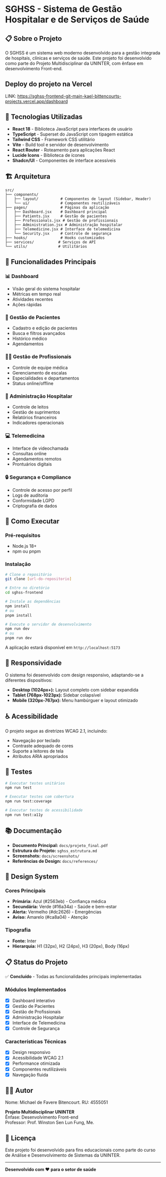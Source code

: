 # SGHSS - Sistema de Gestão Hospitalar e de Serviços de Saúde

## 📋 Sobre o Projeto

O SGHSS é um sistema web moderno desenvolvido para a gestão integrada de hospitais, clínicas e serviços de saúde. Este projeto foi desenvolvido como parte do Projeto Multidisciplinar da UNINTER, com ênfase em desenvolvimento Front-end.

## Deploy do projeto na Vercel

LINK: https://sghss-frontend-git-main-kael-bittencourts-projects.vercel.app/dashboard


## 🚀 Tecnologias Utilizadas

- **React 18** - Biblioteca JavaScript para interfaces de usuário
- **TypeScript** - Superset do JavaScript com tipagem estática
- **Tailwind CSS** - Framework CSS utilitário
- **Vite** - Build tool e servidor de desenvolvimento
- **React Router** - Roteamento para aplicações React
- **Lucide Icons** - Biblioteca de ícones
- **Shadcn/UI** - Componentes de interface acessíveis

## 🏗️ Arquitetura

```
src/
├── components/
│   ├── layout/          # Componentes de layout (Sidebar, Header)
│   └── ui/              # Componentes reutilizáveis
├── pages/               # Páginas da aplicação
│   ├── Dashboard.jsx    # Dashboard principal
│   ├── Patients.jsx     # Gestão de pacientes
│   ├── Professionals.jsx # Gestão de profissionais
│   ├── Administration.jsx # Administração hospitalar
│   ├── Telemedicine.jsx # Interface de telemedicina
│   └── Security.jsx     # Controle de segurança
├── hooks/               # Hooks customizados
├── services/           # Serviços de API
└── utils/              # Utilitários
```

## 🎯 Funcionalidades Principais

### 📊 Dashboard
- Visão geral do sistema hospitalar
- Métricas em tempo real
- Atividades recentes
- Ações rápidas

### 👥 Gestão de Pacientes
- Cadastro e edição de pacientes
- Busca e filtros avançados
- Histórico médico
- Agendamentos

### 👨‍⚕️ Gestão de Profissionais
- Controle de equipe médica
- Gerenciamento de escalas
- Especialidades e departamentos
- Status online/offline

### 🏥 Administração Hospitalar
- Controle de leitos
- Gestão de suprimentos
- Relatórios financeiros
- Indicadores operacionais

### 💻 Telemedicina
- Interface de videochamada
- Consultas online
- Agendamentos remotos
- Prontuários digitais

### 🔒 Segurança e Compliance
- Controle de acesso por perfil
- Logs de auditoria
- Conformidade LGPD
- Criptografia de dados

## 🚀 Como Executar

### Pré-requisitos
- Node.js 18+ 
- npm ou pnpm

### Instalação
```bash
# Clone o repositório
git clone [url-do-repositorio]

# Entre no diretório
cd sghss-frontend

# Instale as dependências
npm install
# ou
pnpm install

# Execute o servidor de desenvolvimento
npm run dev
# ou
pnpm run dev
```

A aplicação estará disponível em `http://localhost:5173`

## 📱 Responsividade

O sistema foi desenvolvido com design responsivo, adaptando-se a diferentes dispositivos:

- **Desktop (1024px+):** Layout completo com sidebar expandida
- **Tablet (768px-1023px):** Sidebar colapsível
- **Mobile (320px-767px):** Menu hambúrguer e layout otimizado

## ♿ Acessibilidade

O projeto segue as diretrizes WCAG 2.1, incluindo:

- Navegação por teclado
- Contraste adequado de cores
- Suporte a leitores de tela
- Atributos ARIA apropriados

## 🧪 Testes

```bash
# Executar testes unitários
npm run test

# Executar testes com cobertura
npm run test:coverage

# Executar testes de acessibilidade
npm run test:a11y
```

## 📚 Documentação

- **Documento Principal:** `docs/projeto_final.pdf`
- **Estrutura do Projeto:** `sghss_estrutura.md`
- **Screenshots:** `docs/screenshots/`
- **Referências de Design:** `docs/references/`

## 🎨 Design System

### Cores Principais
- **Primária:** Azul (#2563eb) - Confiança médica
- **Secundária:** Verde (#16a34a) - Saúde e bem-estar
- **Alerta:** Vermelho (#dc2626) - Emergências
- **Aviso:** Amarelo (#ca8a04) - Atenção

### Tipografia
- **Fonte:** Inter
- **Hierarquia:** H1 (32px), H2 (24px), H3 (20px), Body (16px)

## 📋 Status do Projeto

✅ **Concluído** - Todas as funcionalidades principais implementadas

### Módulos Implementados
- [x] Dashboard interativo
- [x] Gestão de Pacientes
- [x] Gestão de Profissionais  
- [x] Administração Hospitalar
- [x] Interface de Telemedicina
- [x] Controle de Segurança

### Características Técnicas
- [x] Design responsivo
- [x] Acessibilidade WCAG 2.1
- [x] Performance otimizada
- [x] Componentes reutilizáveis
- [x] Navegação fluida

## 👨‍💻 Autor

Nome: Michael de Favere Bitencourt.
RU: 4555051

**Projeto Multidisciplinar UNINTER**  
Ênfase: Desenvolvimento Front-end  
Professor: Prof. Winston Sen Lun Fung, Me.

## 📄 Licença

Este projeto foi desenvolvido para fins educacionais como parte do curso de Análise e Desenvolvimento de Sistemas da UNINTER.

---

**Desenvolvido com ❤️ para o setor de saúde**

